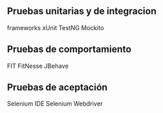 ## Pruebas unitarias y de integracion
frameworks xUnit
TestNG
Mockito

## Pruebas de comportamiento
FIT
FitNesse
JBehave

## Pruebas de aceptación
Selenium IDE
Selenium Webdriver
